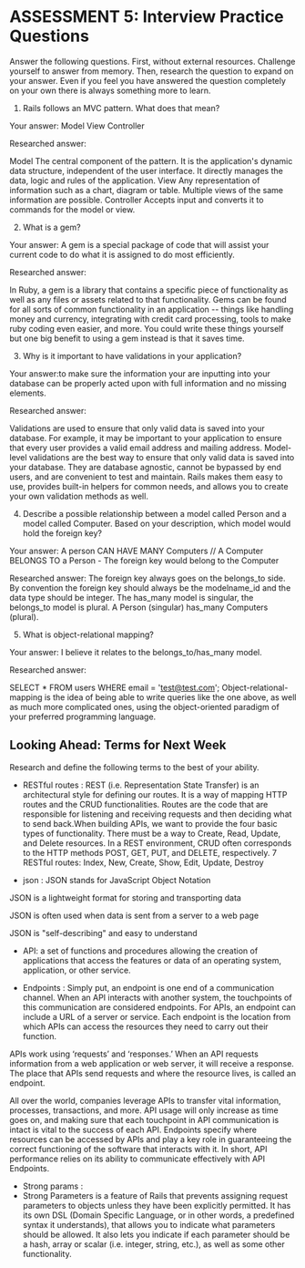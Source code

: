 # ASSESSMENT 5: Interview Practice Questions

Answer the following questions. First, without external resources. Challenge yourself to answer from memory. Then, research the question to expand on your answer. Even if you feel you have answered the question completely on your own there is always something more to learn.   

1. Rails follows an MVC pattern. What does that mean?

  Your answer: Model View Controller

  Researched answer:

Model
The central component of the pattern. It is the application's dynamic data structure, independent of the user interface. It directly manages the data, logic and rules of the application.
View
Any representation of information such as a chart, diagram or table. Multiple views of the same information are possible.
Controller
Accepts input and converts it to commands for the model or view.


2. What is a gem?

  Your answer: A gem is a special package of code that will assist your current code to do what it is assigned to do most efficiently. 

  Researched answer:

In Ruby, a gem is a library that contains a specific piece of functionality as well as any files or assets related to that functionality. Gems can be found for all sorts of common functionality in an application -- things like handling money and currency, integrating with credit card processing, tools to make ruby coding even easier, and more. You could write these things yourself but one big benefit to using a gem instead is that it saves time.


3. Why is it important to have validations in your application?

  Your answer:to make sure the information your are inputting into your database can be properly acted upon with full information and no missing elements. 

  Researched answer:

Validations are used to ensure that only valid data is saved into your database. For example, it may be important to your application to ensure that every user provides a valid email address and mailing address. Model-level validations are the best way to ensure that only valid data is saved into your database. They are database agnostic, cannot be bypassed by end users, and are convenient to test and maintain. Rails makes them easy to use, provides built-in helpers for common needs, and allows you to create your own validation methods as well.


4. Describe a possible relationship between a model called Person and a model called Computer. Based on your description, which model would hold the foreign key?

  Your answer: A person CAN HAVE MANY Computers // A Computer BELONGS TO a Person - The foreign key would belong to the Computer

  Researched answer:
  The foreign key always goes on the belongs_to side. By convention the foreign key should always be the modelname_id and the data type should be integer. The has_many model is singular, the belongs_to model is plural. A Person (singular) has_many Computers (plural).



5. What is object-relational mapping?

  Your answer: I believe it relates to the belongs_to/has_many model.

  Researched answer:
  
  SELECT * FROM users WHERE email = 'test@test.com';
Object-relational-mapping is the idea of being able to write queries like the one above, as well as much more complicated ones, using the object-oriented paradigm of your preferred programming language.



## Looking Ahead: Terms for Next Week

Research and define the following terms to the best of your ability.
- RESTful routes : REST (i.e. Representation State Transfer) is an architectural style for defining our routes. It is a way of mapping HTTP routes and the CRUD functionalities. Routes are the code that are responsible for listening and receiving requests and then deciding what to send back.When building APIs, we want to provide the four basic types of functionality. There must be a way to Create, Read, Update, and Delete resources. In a REST environment, CRUD often corresponds to the HTTP methods POST, GET, PUT, and DELETE, respectively.
7 RESTful routes: Index, New, Create, Show, Edit, Update, Destroy

- json : JSON stands for JavaScript Object Notation

JSON is a lightweight format for storing and transporting data

JSON is often used when data is sent from a server to a web page

JSON is "self-describing" and easy to understand

- API: a set of functions and procedures allowing the creation of applications that access the features or data of an operating system, application, or other service.

- Endpoints : Simply put, an endpoint is one end of a communication channel. When an API interacts with another system, the touchpoints of this communication are considered endpoints. For APIs, an endpoint can include a URL of a server or service. Each endpoint is the location from which APIs can access the resources they need to carry out their function.

APIs work using ‘requests’ and ‘responses.’ When an API requests information from a web application or web server, it will receive a response. The place that APIs send requests and where the resource lives, is called an endpoint.

All over the world, companies leverage APIs to transfer vital information, processes, transactions, and more. API usage will only increase as time goes on, and making sure that each touchpoint in API communication is intact is vital to the success of each API. Endpoints specify where resources can be accessed by APIs and play a key role in guaranteeing the correct functioning of the software that interacts with it.  In short, API performance relies on its ability to communicate effectively with API Endpoints.

- Strong params :
- Strong Parameters is a feature of Rails that prevents assigning request parameters to objects unless they have been explicitly permitted. It has its own DSL (Domain Specific Language, or in other words, a predefined syntax it understands), that allows you to indicate what parameters should be allowed. It also lets you indicate if each parameter should be a hash, array or scalar (i.e. integer, string, etc.), as well as some other functionality.
